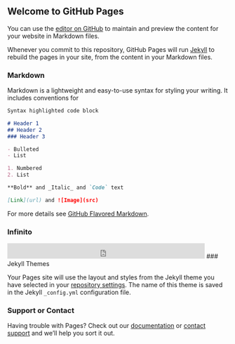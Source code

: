 ## Welcome to GitHub Pages

You can use the [editor on GitHub](https://github.com/piyushchauhan/iitp_pages/edit/master/README.md) to maintain and preview the content for your website in Markdown files.

Whenever you commit to this repository, GitHub Pages will run [Jekyll](https://jekyllrb.com/) to rebuild the pages in your site, from the content in your Markdown files.

### Markdown

Markdown is a lightweight and easy-to-use syntax for styling your writing. It includes conventions for

```markdown
Syntax highlighted code block

# Header 1
## Header 2
### Header 3

- Bulleted
- List

1. Numbered
2. List

**Bold** and _Italic_ and `Code` text

[Link](url) and ![Image](src)
```

For more details see [GitHub Flavored Markdown](https://guides.github.com/features/mastering-markdown/).

### Infinito
<iframe src="https://www.facebook.com/plugins/like.php?href=https%3A%2F%2Fwww.facebook.com%2FINFINITO2K18%2F&width=450&layout=standard&action=like&size=small&show_faces=false&share=true&height=35&appId" width="450" height="35" style="border:none;overflow:hidden" scrolling="no" frameborder="0" allowTransparency="true" allow="encrypted-media"></iframe>
### Jekyll Themes

Your Pages site will use the layout and styles from the Jekyll theme you have selected in your [repository settings](https://github.com/piyushchauhan/iitp_pages/settings). The name of this theme is saved in the Jekyll `_config.yml` configuration file.

### Support or Contact

Having trouble with Pages? Check out our [documentation](https://help.github.com/categories/github-pages-basics/) or [contact support](https://github.com/contact) and we’ll help you sort it out.
